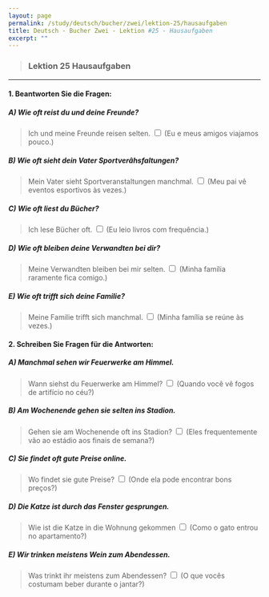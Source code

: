 ```yaml
---
layout: page
permalink: /study/deutsch/bucher/zwei/lektion-25/hausaufgaben
title: Deutsch - Bucher Zwei - Lektion #25 - Hausaufgaben
excerpt: ""
---
```


> ### Lektion 25 **Hausaufgaben**

---

#### 1. Beantworten Sie die Fragen:

##### A) Wie oft reist du und deine Freunde?
> Ich und meine Freunde reisen selten. <input type="checkbox" />
(Eu e meus amigos viajamos pouco.)


##### B) Wie oft sieht dein Vater Sportverâhsfaltungen?
> Mein Vater sieht Sportveranstaltungen manchmal. <input type="checkbox" />
(Meu pai vê eventos esportivos às vezes.)

##### C) Wie oft liest du Bücher? 
> Ich lese Bücher oft. <input type="checkbox" />
(Eu leio livros com frequência.)

##### D) Wie oft bleiben deine Verwandten bei dir?
> Meine Verwandten bleiben bei mir selten. <input type="checkbox" />
(Minha família raramente fica comigo.)

##### E) Wie oft trifft sich deine Familie?
> Meine Familie trifft sich manchmal. <input type="checkbox" />
(Minha família se reúne às vezes.)

#### 2. Schreiben Sie Fragen für die Antworten:

##### A) Manchmal sehen wir Feuerwerke am Himmel.
> Wann siehst du Feuerwerke am Himmel? <input type="checkbox" />
(Quando você vê fogos de artifício no céu?)


##### B) Am Wochenende gehen sie selten ins Stadion.
> Gehen sie am Wochenende oft ins Stadion? <input type="checkbox" />
(Eles frequentemente vão ao estádio aos finais de semana?)


##### C) Sie findet oft gute Preise online.
> Wo findet sie gute Preise? <input type="checkbox" />
(Onde ela pode encontrar bons preços?)


##### D) Die Katze ist durch das Fenster gesprungen.
> Wie ist die Katze in die Wohnung gekommen <input type="checkbox" />
(Como o gato entrou no apartamento?)


##### E) Wir trinken meistens Wein zum Abendessen.
> Was trinkt ihr meistens zum Abendessen? <input type="checkbox" />
(O que vocês costumam beber durante o jantar?)
